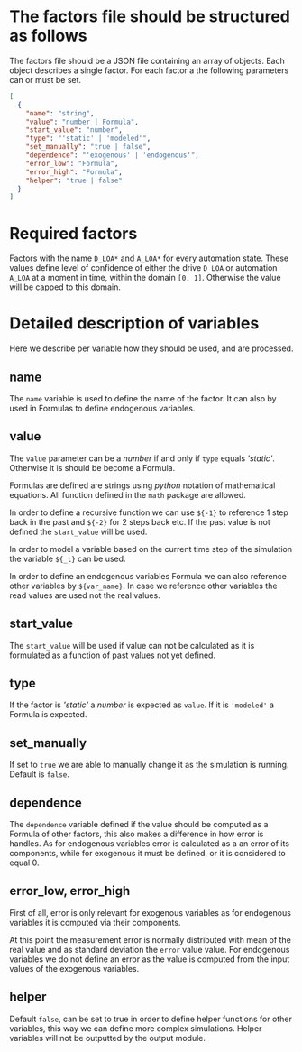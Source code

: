 # The factors file should be structured as follows
The factors file should be a JSON file containing an array of objects. Each object describes a single factor.
For each factor a the following parameters can or must be set.
```json
[
  {
    "name": "string",
    "value": "number | Formula",
    "start_value": "number",
    "type": "'static' | 'modeled'",
    "set_manually": "true | false",
    "dependence": "'exogenous' | 'endogenous'",
    "error_low": "Formula",
    "error_high": "Formula",
    "helper": "true | false"
  }
]
```
# Required factors
Factors with the name `D_LOA*` and `A_LOA*` for every automation state.
These values define level of confidence of either the drive `D_LOA` or automation `A_LOA` at a moment in time, within the domain `[0, 1]`.
Otherwise the value will be capped to this domain.

# Detailed description of variables
Here we describe per variable how they should be used, and are processed.

name
----
The `name` variable is used to define the name of the factor. It can also by used in Formulas to define
endogenous variables.

value
-----
The `value` parameter can be a *number* if and only if `type` equals *'static'*. Otherwise it is should be become a Formula.

Formulas are defined are strings using *python* notation of mathematical equations. All function defined in the `math` 
package are allowed.

In order to define a recursive function
we can use `${-1}` to reference 1 step back in the past and `${-2}` for 2 steps back etc.
If the past value is not defined the `start_value` will be used. 

In order to model a variable based on the current time step of the simulation the variable `${_t}` can be used.

In order to define an endogenous variables Formula we can also reference other variables by `${var_name}`. In case we reference
other variables the read values are used not the real values.

start_value
-----------
The `start_value` will be used if value can not be calculated as it is formulated as a function of past values not yet defined.

type
----
If the factor is *'static'* a *number* is expected as `value`. If it is `'modeled'` a Formula is expected.

set_manually
------------
If set to `true` we are able to manually change it as the simulation is running. Default is `false`.

dependence
----------
The `dependence` variable defined if the value should be computed as a Formula
of other factors, this also makes a difference in how error is handles.
As for endogenous variables error is calculated as a an error of its components,
while for exogenous it must be defined, or it is considered to equal 0.

error_low, error_high
-----
First of all, error is only relevant for exogenous variables as for endogenous variables it is computed via their components.

At this point the measurement error is normally distributed with mean of the real value
and as standard deviation the `error` value value. For endogenous variables we do not define an error as the value is
computed from the input values of the exogenous variables.

helper
------------
Default `false`, can be set to true in order to define helper functions for other variables, this way we can define more
complex simulations. Helper variables will not be outputted by the output module.
